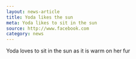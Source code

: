 ```yaml
---
layout: news-article
title: Yoda likes the sun
meta: Yoda likes to sit in the sun
source: http://www.facebook.com
category: news
---
```


Yoda loves to sit in the sun as it is warm on her fur